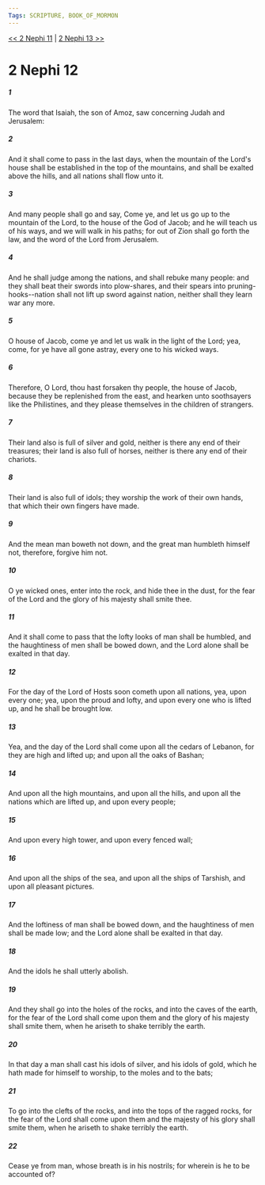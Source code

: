 ```yaml
---
Tags: SCRIPTURE, BOOK_OF_MORMON
---
```


[<< 2 Nephi 11](BOOK_OF_MORMON/02_2_Nephi/2_Nephi_11.md) | [2 Nephi 13 >>](BOOK_OF_MORMON/02_2_Nephi/2_Nephi_13.md)

# 2 Nephi 12

##### 1
 The word that Isaiah, the son of Amoz, saw concerning Judah and Jerusalem:
##### 2
 And it shall come to pass in the last days, when the mountain of the Lord's house shall be established in the top of the mountains, and shall be exalted above the hills, and all nations shall flow unto it.
##### 3
 And many people shall go and say, Come ye, and let us go up to the mountain of the Lord, to the house of the God of Jacob; and he will teach us of his ways, and we will walk in his paths; for out of Zion shall go forth the law, and the word of the Lord from Jerusalem.
##### 4
 And he shall judge among the nations, and shall rebuke many people: and they shall beat their swords into plow-shares, and their spears into pruning-hooks--nation shall not lift up sword against nation, neither shall they learn war any more.
##### 5
 O house of Jacob, come ye and let us walk in the light of the Lord; yea, come, for ye have all gone astray, every one to his wicked ways.
##### 6
 Therefore, O Lord, thou hast forsaken thy people, the house of Jacob, because they be replenished from the east, and hearken unto soothsayers like the Philistines, and they please themselves in the children of strangers.
##### 7
 Their land also is full of silver and gold, neither is there any end of their treasures; their land is also full of horses, neither is there any end of their chariots.
##### 8
 Their land is also full of idols; they worship the work of their own hands, that which their own fingers have made.
##### 9
 And the mean man boweth not down, and the great man humbleth himself not, therefore, forgive him not.
##### 10
 O ye wicked ones, enter into the rock, and hide thee in the dust, for the fear of the Lord and the glory of his majesty shall smite thee.
##### 11
 And it shall come to pass that the lofty looks of man shall be humbled, and the haughtiness of men shall be bowed down, and the Lord alone shall be exalted in that day.
##### 12
 For the day of the Lord of Hosts soon cometh upon all nations, yea, upon every one; yea, upon the proud and lofty, and upon every one who is lifted up, and he shall be brought low.
##### 13
 Yea, and the day of the Lord shall come upon all the cedars of Lebanon, for they are high and lifted up; and upon all the oaks of Bashan;
##### 14
 And upon all the high mountains, and upon all the hills, and upon all the nations which are lifted up, and upon every people;
##### 15
 And upon every high tower, and upon every fenced wall;
##### 16
 And upon all the ships of the sea, and upon all the ships of Tarshish, and upon all pleasant pictures.
##### 17
 And the loftiness of man shall be bowed down, and the haughtiness of men shall be made low; and the Lord alone shall be exalted in that day.
##### 18
 And the idols he shall utterly abolish.
##### 19
 And they shall go into the holes of the rocks, and into the caves of the earth, for the fear of the Lord shall come upon them and the glory of his majesty shall smite them, when he ariseth to shake terribly the earth.
##### 20
 In that day a man shall cast his idols of silver, and his idols of gold, which he hath made for himself to worship, to the moles and to the bats;
##### 21
 To go into the clefts of the rocks, and into the tops of the ragged rocks, for the fear of the Lord shall come upon them and the majesty of his glory shall smite them, when he ariseth to shake terribly the earth.
##### 22
 Cease ye from man, whose breath is in his nostrils; for wherein is he to be accounted of?
